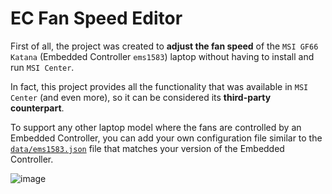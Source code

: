 # EC Fan Speed Editor

First of all, the project was created to **adjust the fan speed** of the `MSI GF66 Katana` (Embedded Controller `ems1583`) laptop without having to install and run `MSI Center`.  

In fact, this project provides all the functionality that was available in `MSI Center` (and even more), so it can be considered its **third-party counterpart**.  

To support any other laptop model where the fans are controlled by an Embedded Controller, you can add your own configuration file similar to the [`data/ems1583.json`](data/ems1583.json) file that matches your version of the Embedded Controller.  
  
  
![image](https://github.com/VadimAspirin/ec_fan_speed_editor/assets/22714352/69e158ae-f5a4-4b1f-8c3b-0a84a7ec7b98)
